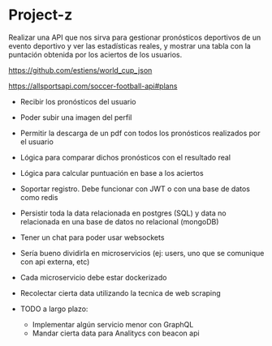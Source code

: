 # Project-z

Realizar una API que nos sirva para gestionar pronósticos deportivos de un evento deportivo y  ver las estadísticas reales, y mostrar una tabla con la puntación obtenida por los aciertos de los usuarios. 


https://github.com/estiens/world_cup_json

https://allsportsapi.com/soccer-football-api#plans

- Recibir los pronósticos del usuario
- Poder subir una imagen del perfil 
- Permitir la descarga de un pdf con todos los pronósticos realizados por el usuario
- Lógica para comparar dichos pronósticos con el resultado real
- Lógica para calcular puntuación en base a los aciertos
- Soportar registro. Debe funcionar con JWT o con una base de datos como redis
- Persistir toda la data relacionada en postgres (SQL) y data no relacionada en una base de datos no relacional (mongoDB)
- Tener un chat para poder usar websockets
- Sería bueno dividirla en microservicios (ej: users, uno que se comunique con api externa, etc)
- Cada microservicio debe estar dockerizado
- Recolectar cierta data utilizando la tecnica de web scraping


- TODO a largo plazo:
    - Implementar algún servicio menor con GraphQL
    - Mandar cierta data para Analitycs con beacon api
